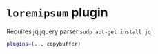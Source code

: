 # `loremipsum` plugin

Requires jq jquery parser
```sudp apt-get install jq```


```zsh
plugins=(... copybuffer)

